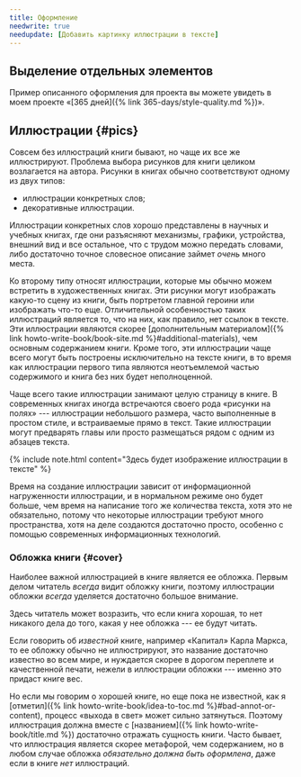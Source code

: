 ```yaml
---
title: Оформление
needwrite: true
needupdate: [Добавить картинку иллюстрации в тексте]
---
```


## Выделение отдельных элементов

Пример описанного оформления для проекта вы можете увидеть в моем
проекте «[365 дней]({% link 365-days/style-quality.md %})».


## Иллюстрации {#pics}

Совсем без иллюстраций книги бывают, но чаще их все же иллюстрируют.
Проблема выбора рисунков для книги целиком возлагается на автора.
Рисунки в книгах обычно соответствуют одному из двух типов:
- иллюстрации конкретных слов;
- декоративные иллюстрации.

Иллюстрации конкретных слов хорошо представлены в научных и учебных
книгах, где они разъясняют механизмы, графики, устройства, внешний вид
и все остальное, что с трудом можно передать словами, либо достаточно
точное словесное описание займет *очень* много места.

Ко второму типу относят иллюстрации, которые мы обычно можем встретить
в художественных книгах.  Эти рисунки могут изображать какую-то сцену
из книги, быть портретом главной героини или изображать что-то еще.
Отличительной особенностью таких иллюстраций является то, что на них,
как правило, нет ссылок в тексте.  Эти иллюстрации являются скорее
[дополнительным материалом]({% link
howto-write-book/book-site.md %}#additional-materials), чем основным содержанием
книги.  Кроме того, эти иллюстрации чаще всего могут быть построены
исключительно на тексте книги, в то время как иллюстрации первого типа
являются неотъемлемой частью содержимого и книга без них будет
неполноценной.

Чаще всего такие иллюстрации занимают целую страницу в книге.  В
современных книгах иногда встречаются своего рода «рисунки на полях»
--- иллюстрации небольшого размера, часто выполненные в простом стиле,
и встраиваемые прямо в текст.  Такие иллюстрации могут предварять
главы или просто размещаться рядом с одним из абзацев текста.

{% include note.html content="Здесь будет изображение иллюстрации в тексте" %}

Время на создание иллюстрации зависит от информационной нагруженности
иллюстрации, и в нормальном режиме оно будет больше, чем время на
написание того же количества текста, хотя это не обязательно, потому
что некоторые иллюстрации требуют много пространства, хотя на деле
создаются достаточно просто, особенно с помощью современных
информационных технологий.

### Обложка книги {#cover}

Наиболее важной иллюстрацией в книге является ее обложка.  Первым
делом читатель *всегда* видит обложку книги, поэтому иллюстрации
обложки *всегда* уделяется достаточно большое внимание.

Здесь читатель может возразить, что если книга хорошая, то нет
никакого дела до того, какая у нее обложка --- ее будут читать.

Если говорить об *известной* книге, например «Капитал» Карла Маркса,
то ее обложку обычно не иллюстрируют, это название достаточно известно
во всем мире, и нуждается скорее в дорогом переплете и качественной
печати, нежели в иллюстрации обложки --- именно это придаст книге вес.

Но если мы говорим о хорошей книге, но еще пока не известной, как я
[отметил]({% link howto-write-book/idea-to-toc.md
%}#bad-annot-or-content), процесс «выхода в свет» может сильно
затянуться.  Поэтому иллюстрация должна вместе с [названием]({% link
howto-write-book/title.md %}) достаточно отражать сущность книги.
Часто бывает, что иллюстрация является скорее метафорой, чем
содержанием, но в любом случае обложка *обязательно должна быть
оформлена*, даже если в книге *нет* иллюстраций.

